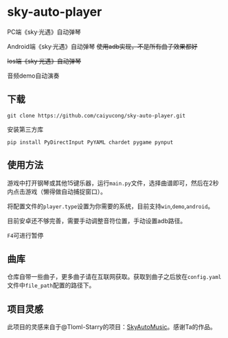 # sky-auto-player

PC端《sky·光遇》自动弹琴

Android端《sky·光遇》自动弹琴 ~~使用adb实现，不是所有曲子效果都好~~

~~Ios端《sky·光遇》自动弹琴~~

音频demo自动演奏

## 下载

~~~shell
git clone https://github.com/caiyucong/sky-auto-player.git
~~~

安装第三方库

~~~shell
pip install PyDirectInput PyYAML chardet pygame pynput
~~~

## 使用方法

游戏中打开钢琴或其他15键乐器，运行`main.py`文件，选择曲谱即可，然后在2秒内点击游戏（懒得做自动捕捉窗口）。

将配置文件的`player.type`设置为你需要的系统，目前支持`win`,`demo`,`android`。

目前安卓还不够完善，需要手动调整音符位置，手动设置adb路径。

`F4`可进行暂停

## 曲库

仓库自带一些曲子，更多曲子请在互联网获取。获取到曲子之后放在`config.yaml`文件中`file_path`配置的路径下。

## 项目灵感

此项目的灵感来自于@Tloml-Starry的项目：[SkyAutoMusic](https://github.com/Tloml-Starry/SkyAutoMusic)。感谢Ta的作品。

